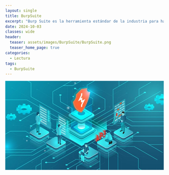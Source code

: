 ```yaml
---
layout: single
title: BurpSuite
excerpt: "Burp Suite es la herramienta estándar de la industria para hackear aplicaciones web y es esencial en cualquier prueba de penetración web."
date: 2024-10-03
classes: wide
header:
  teaser: assets/images/BurpSuite/BurpSuite.png
  teaser_home_page: true
categories:
  - Lectura
tags:
  - BurpSuite
---
```


![Portada](assets/images/BurpSuite/Portada.jpg)

